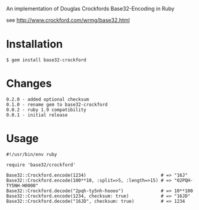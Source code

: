 An implementation of Douglas Crockfords Base32-Encoding in Ruby

see <http://www.crockford.com/wrmg/base32.html>

Installation
============

    $ gem install base32-crockford

Changes
=======
    0.2.0 - added optional checksum
    0.1.0 - rename gem to base32-crockford
    0.0.2 - ruby 1.9 compatibility
    0.0.1 - initial release

Usage
=====

    #!/usr/bin/env ruby

    require 'base32/crockford'

    Base32::Crockford.encode(1234)                            # => "16J"
    Base32::Crockford.encode(100**10, :split=>5, :length=>15) # => "02PQH-TY5NH-H0000"
    Base32::Crockford.decode("2pqh-ty5nh-hoooo")              # => 10**100
    Base32::Crockford.encode(1234, checksum: true)            # => "16JD"
    Base32::Crockford.decode("16JD", checksum: true)          # => 1234
